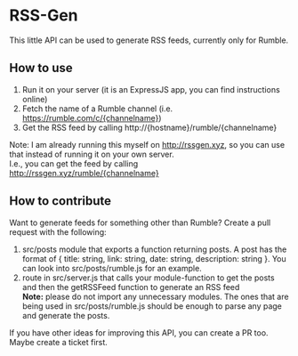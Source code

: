 # RSS-Gen

This little API can be used to generate RSS feeds, currently only for Rumble.

## How to use

1. Run it on your server (it is an ExpressJS app, you can find instructions online)
2. Fetch the name of a Rumble channel (i.e. https://rumble.com/c/{channelname})
3. Get the RSS feed by calling http://{hostname}/rumble/{channelname}

Note: I am already running this myself on http://rssgen.xyz, so you can use that instead of running it on your own server.\
I.e., you can get the feed by calling http://rssgen.xyz/rumble/{channelname}

## How to contribute

Want to generate feeds for something other than Rumble?
Create a pull request with the following:
1. src/posts module that exports a function returning posts. A post has the format of { title: string, link: string, date: string, description: string }. You can look into src/posts/rumble.js for an example.
2. route in src/server.js that calls your module-function to get the posts and then the getRSSFeed function to generate an RSS feed\
**Note:** please do not import any unnecessary modules. The ones that are being used in src/posts/rumble.js should be enough to parse any page and generate the posts.

If you have other ideas for improving this API, you can create a PR too. Maybe create a ticket first.
